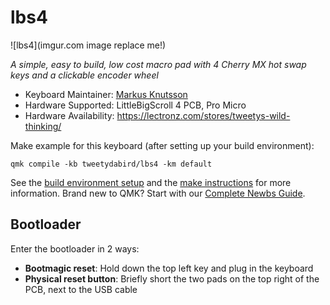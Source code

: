 # lbs4

![lbs4](imgur.com image replace me!)

*A simple, easy to build, low cost macro pad with 4 Cherry MX hot swap keys and a clickable encoder wheel*


* Keyboard Maintainer: [Markus Knutsson](https://github.com/TweetyDaBird)
* Hardware Supported: LittleBigScroll 4 PCB, Pro Micro
* Hardware Availability: https://lectronz.com/stores/tweetys-wild-thinking/

Make example for this keyboard (after setting up your build environment):

    qmk compile -kb tweetydabird/lbs4 -km default

See the [build environment setup](https://docs.qmk.fm/#/getting_started_build_tools) and the [make instructions](https://docs.qmk.fm/#/getting_started_make_guide) for more information. Brand new to QMK? Start with our [Complete Newbs Guide](https://docs.qmk.fm/#/newbs).

## Bootloader

Enter the bootloader in 2 ways:

* **Bootmagic reset**: Hold down the top left key and plug in the keyboard
* **Physical reset button**: Briefly short the two pads on the top right of the PCB, next to the USB cable
